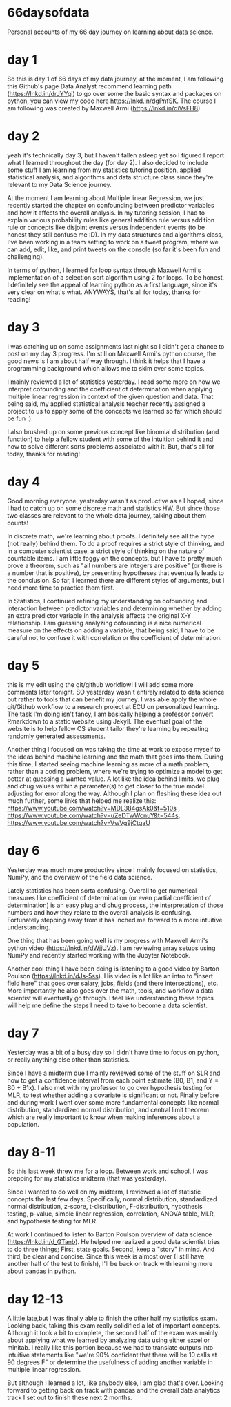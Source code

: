 # 66daysofdata
Personal accounts of my 66 day journey on learning about data science. 

# day 1 

So this is day 1 of 66 days of my data journey, at the moment, I am following this Github's page Data Analyst recommend learning path (https://lnkd.in/drJYYgi) to go over some the basic syntax and packages on python, you can view my code here https://lnkd.in/dgPnfSK. The course I am following was created by Maxwell Armi (https://lnkd.in/diVsFH8)

# day 2
yeah it's technically day 3, but I haven't fallen asleep yet so I figured I report what I learned throughout the day (for day 2). I also decided to include some stuff I am learning from my statistics tutoring position, applied statistical analysis, and algorithms and data structure class since they're relevant to my Data Science journey. 

At the moment I am learning about Multiple linear Regression, we just recently started the chapter on confounding between predictor variables and how it affects the overall analysis. In my tutoring session, I had to explain various probability rules like general addition rule versus addition rule or concepts like disjoint events versus independent events (to be honest they still confuse me :D). In my data structures and algorithms class, I've been working in a team setting to work on a tweet program, where we can add, edit, like, and print tweets on the console (so far it's been fun and challenging). 

In terms of python, I learned for loop syntax through Maxwell Armi's implementation of a selection sort algorithm using 2 for loops. To be honest, I definitely see the appeal of learning python as a first language, since it's very clear on what's what. ANYWAYS, that's all for today, thanks for reading!

# day 3
I was catching up on some assignments last night so I didn't get a chance to post on my day 3 progress. I'm still on Maxwell Armi's python course, the good news is I am about half way through. I think it helps that I have a programming background which allows me to skim over some topics.

I mainly reviewed a lot of statistics yesterday. I read some more on how we interpret cofounding and the coefficient of determination when applying multiple linear regression in context of the given question and data. That being said, my applied statistical analysis teacher recently assigned a project to us to apply some of the concepts we learned so far which should be fun :).

I also brushed up on some previous concept like binomial distribution (and function) to help a fellow student with some of the intuition behind it and how to solve different sorts problems associated with it. But, that's all for today, thanks for reading!

# day 4 
Good morning everyone, yesterday wasn't as productive as a I hoped, since I had to catch up on some discrete math and statistics HW. But since those two classes are relevant to the whole data journey, talking about them counts!

In discrete math, we're learning about proofs. I definitely see all the hype (not really) behind them. To do a proof requires a strict style of thinking, and in a computer scientist case, a strict style of thinking on the nature of countable items. I am little foggy on the concepts, but I have to pretty much prove a theorem, such as "all numbers are integers are positive" (or there is a number that is positive), by presenting hypotheses that eventually leads to the conclusion. So far, I learned there are different styles of arguments, but I need more time to practice them first. 

In Statistics, I continued refining my understanding on cofounding and interaction between predictor variables and determining whether by adding an extra predictor variable in the analysis affects the original X-Y relationship. I am guessing analyzing cofounding is a nice numerical measure on the effects on adding a variable, that being said, I have to be careful not to confuse it with correlation or the coefficient of determination.  

# day 5 

this is my edit using the git/github workflow! I will add some more comments later tonight.
SO yesterday wasn't entirely related to data science but rather to tools that can benefit my journey. I was able apply the whole git/Github workflow to a research project at ECU on personalized learning. The task I'm doing isn't fancy, I am basically helping a professor convert Rmarkdown to a static website using Jekyll. The eventual goal of the website is to help fellow CS student tailor they're learning by repeating randomly generated assessments. 

Another thing I focused on was taking the time at work to expose myself to the ideas behind machine learning and the math that goes into them. During this time, I started seeing machine learning as more of a math problem, rather than a coding problem, where we're trying to optimize a model to get better at guessing a wanted value. A lot like the idea behind limits, we plug and chug values within a parameter(s) to get closer to the true model adjusting for error along the way. Although I plan on fleshing these idea out much further, some links that helped me realize this: https://www.youtube.com/watch?v=MDL384gsAk0&t=510s , https://www.youtube.com/watch?v=uZeDTwWcnuY&t=544s, https://www.youtube.com/watch?v=VwVg9jCtqaU

# day 6

Yesterday was much more productive since I mainly focused on statistics, NumPy, and the overview of the field data science.

Lately statistics has been sorta confusing. Overall to get numerical measures like coefficient of determination (or even partial coefficient of determination) is an easy plug and chug process, the interpretation of those numbers and how they relate to the overall analysis is confusing. Fortunately stepping away from it has inched me forward to a more intuitive understanding.

One thing that has been going well is my progress with Maxwell Armi's python video (https://lnkd.in/dWjjUVz). I am reviewing array setups using NumPy and recently started working with the Jupyter Notebook.

Another cool thing I have been doing is listening to a good video by Barton Poulson (https://lnkd.in/dJs-5ss). His video is a lot like an intro to "insert field here" that goes over salary, jobs, fields (and there intersections), etc. More importantly he also goes over the math, tools, and workflow a data scientist will eventually go through. I feel like understanding these topics will help me define the steps I need to take to become a data scientist.

# day 7 

Yesterday was a bit of a busy day so I didn't have time to focus on python, or really anything else other than statistics.

Since I have a midterm due I mainly reviewed some of the stuff on SLR and how to get a confidence interval from each point estimate (B0, B1, and Y = B0 + B1x). I also met with my professor to go over hypothesis testing for MLR, to test whether adding a covariate is significant or not. Finally before and during work I went over some more fundamental concepts like normal distribution, standardized normal distribution, and central limit theorem which are really important to know when making inferences about a population.

# day 8-11

So this last week threw me for a loop. Between work and school, I was prepping for my statistics midterm (that was yesterday).

Since I wanted to do well on my midterm, I reviewed a lot of statistic concepts the last few days. Specifically, normal distribution, standardized normal distribution, z-score, t-distribution, F-distribution, hypothesis testing, p-value, simple linear regression, correlation, ANOVA table, MLR, and hypothesis testing for MLR.

At work I continued to listen to Barton Poulson overview of data science (https://lnkd.in/d_GTanb). He helped me realized a good data scientist tries to do three things; First, state goals. Second, keep a "story" in mind. And third, be clear and concise. Since this week is almost over (I still have another half of the test to finish), I'll be back on track with learning more about pandas in python.

# day 12-13

A little late,but I was finally able to finish the other half my statistics exam. Looking back, taking this exam really solidified a lot of important concepts. Although it took a bit to complete, the second half of the exam was mainly about applying what we learned by analyzing data using either excel or minitab. I really like this portion because we had to translate outputs into intuitive statements like "we're 90% confident that there will be 10 calls at 90 degrees F" or determine the usefulness of adding another variable in multiple linear regression.

But although I learned a lot, like anybody else, I am glad that's over. Looking forward to getting back on track with pandas and the overall data analytics track I set out to finish these next 2 months.
